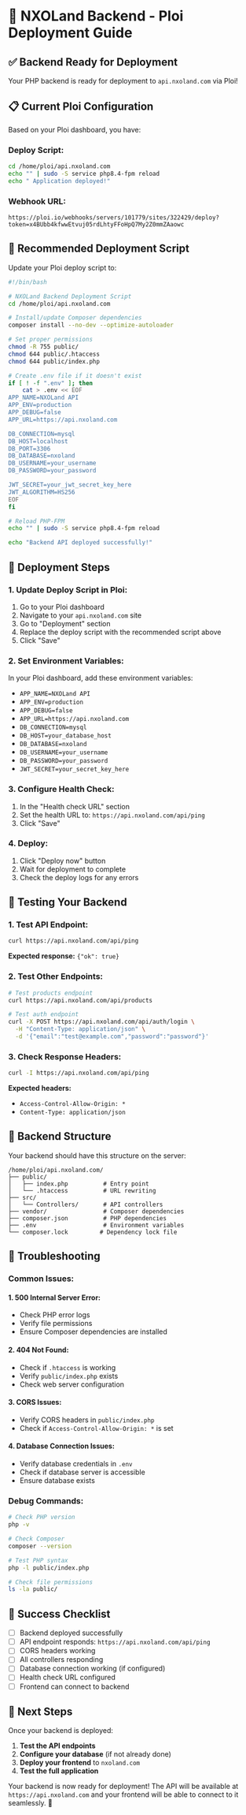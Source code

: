 # 🚀 NXOLand Backend - Ploi Deployment Guide

## ✅ **Backend Ready for Deployment**

Your PHP backend is ready for deployment to `api.nxoland.com` via Ploi!

## 📋 **Current Ploi Configuration**

Based on your Ploi dashboard, you have:

### **Deploy Script:**
```bash
cd /home/ploi/api.nxoland.com
echo "" | sudo -S service php8.4-fpm reload
echo " Application deployed!"
```

### **Webhook URL:**
```
https://ploi.io/webhooks/servers/101779/sites/322429/deploy?token=x4BUbb4kfwwEtvuj05rdLhtyFFoHpQ7My2Z0mmZAaowc
```

## 🔧 **Recommended Deployment Script**

Update your Ploi deploy script to:

```bash
#!/bin/bash

# NXOLand Backend Deployment Script
cd /home/ploi/api.nxoland.com

# Install/update Composer dependencies
composer install --no-dev --optimize-autoloader

# Set proper permissions
chmod -R 755 public/
chmod 644 public/.htaccess
chmod 644 public/index.php

# Create .env file if it doesn't exist
if [ ! -f ".env" ]; then
    cat > .env << EOF
APP_NAME=NXOLand API
APP_ENV=production
APP_DEBUG=false
APP_URL=https://api.nxoland.com

DB_CONNECTION=mysql
DB_HOST=localhost
DB_PORT=3306
DB_DATABASE=nxoland
DB_USERNAME=your_username
DB_PASSWORD=your_password

JWT_SECRET=your_jwt_secret_key_here
JWT_ALGORITHM=HS256
EOF
fi

# Reload PHP-FPM
echo "" | sudo -S service php8.4-fpm reload

echo "Backend API deployed successfully!"
```

## 🎯 **Deployment Steps**

### **1. Update Deploy Script in Ploi:**
1. Go to your Ploi dashboard
2. Navigate to your `api.nxoland.com` site
3. Go to "Deployment" section
4. Replace the deploy script with the recommended script above
5. Click "Save"

### **2. Set Environment Variables:**
In your Ploi dashboard, add these environment variables:
- `APP_NAME=NXOLand API`
- `APP_ENV=production`
- `APP_DEBUG=false`
- `APP_URL=https://api.nxoland.com`
- `DB_CONNECTION=mysql`
- `DB_HOST=your_database_host`
- `DB_DATABASE=nxoland`
- `DB_USERNAME=your_username`
- `DB_PASSWORD=your_password`
- `JWT_SECRET=your_secret_key_here`

### **3. Configure Health Check:**
1. In the "Health check URL" section
2. Set the health URL to: `https://api.nxoland.com/api/ping`
3. Click "Save"

### **4. Deploy:**
1. Click "Deploy now" button
2. Wait for deployment to complete
3. Check the deploy logs for any errors

## 🧪 **Testing Your Backend**

### **1. Test API Endpoint:**
```bash
curl https://api.nxoland.com/api/ping
```
**Expected response:** `{"ok": true}`

### **2. Test Other Endpoints:**
```bash
# Test products endpoint
curl https://api.nxoland.com/api/products

# Test auth endpoint
curl -X POST https://api.nxoland.com/api/auth/login \
  -H "Content-Type: application/json" \
  -d '{"email":"test@example.com","password":"password"}'
```

### **3. Check Response Headers:**
```bash
curl -I https://api.nxoland.com/api/ping
```
**Expected headers:**
- `Access-Control-Allow-Origin: *`
- `Content-Type: application/json`

## 📁 **Backend Structure**

Your backend should have this structure on the server:
```
/home/ploi/api.nxoland.com/
├── public/
│   ├── index.php          # Entry point
│   └── .htaccess          # URL rewriting
├── src/
│   └── Controllers/       # API controllers
├── vendor/                # Composer dependencies
├── composer.json          # PHP dependencies
├── .env                   # Environment variables
└── composer.lock         # Dependency lock file
```

## 🔧 **Troubleshooting**

### **Common Issues:**

#### **1. 500 Internal Server Error:**
- Check PHP error logs
- Verify file permissions
- Ensure Composer dependencies are installed

#### **2. 404 Not Found:**
- Check if `.htaccess` is working
- Verify `public/index.php` exists
- Check web server configuration

#### **3. CORS Issues:**
- Verify CORS headers in `public/index.php`
- Check if `Access-Control-Allow-Origin: *` is set

#### **4. Database Connection Issues:**
- Verify database credentials in `.env`
- Check if database server is accessible
- Ensure database exists

### **Debug Commands:**
```bash
# Check PHP version
php -v

# Check Composer
composer --version

# Test PHP syntax
php -l public/index.php

# Check file permissions
ls -la public/
```

## 🎉 **Success Checklist**

- [ ] Backend deployed successfully
- [ ] API endpoint responds: `https://api.nxoland.com/api/ping`
- [ ] CORS headers working
- [ ] All controllers responding
- [ ] Database connection working (if configured)
- [ ] Health check URL configured
- [ ] Frontend can connect to backend

## 🚀 **Next Steps**

Once your backend is deployed:

1. **Test the API endpoints**
2. **Configure your database** (if not already done)
3. **Deploy your frontend** to `nxoland.com`
4. **Test the full application**

Your backend is now ready for deployment! The API will be available at `https://api.nxoland.com` and your frontend will be able to connect to it seamlessly. 🎯
